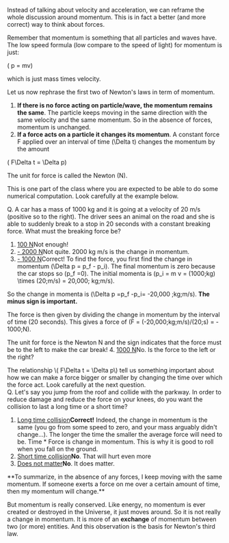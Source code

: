 Instead of talking about velocity and acceleration, we can reframe the whole discussion around momentum. This is in fact a better (and more correct) way to think about forces.

Remember that momentum is something that all particles and waves have. The low speed formula (low compare to the speed of light) for momentum is just:

\( p = mv\)

which is just mass times velocity.

Let us now rephrase the first two of Newton's laws in term of momentum.

1. **If there is no force acting on particle/wave, the momentum remains the same**. The particle keeps moving in the same direction with the same velocity and the same momentum. So in the absence of forces, momentum is unchanged.
2. **If a force acts on a particle it changes its momentum**. A constant force F applied over an interval of time \(\Delta t\) changes the momentum by the amount

\( F\Delta t = \Delta p\)

The unit for force is called the Newton (N).

This is one part of the class where you are expected to be able to do some numerical computation. Look carefully at the example below.

<div class="question">Q. A car has a mass of 1000 kg and it is going at a velocity of 20 m/s (positive so to the right). The driver sees an animal on the road and she is able to suddenly break to a stop in 20 seconds with a constant breaking force. What must the breaking force be?

1. [100 N](#)Not enough!
2. [- 2000 N](#)Not quite. 2000 kg m/s is the change in momentum.
3. [- 1000 N](#)Correct! To find the force, you first find the change in momentum \(\Delta p = p_f - p_i\). The final momentum is zero because the car stops so \(p_f =0\). The initial momenta is \(p_i = m v = (1000\;kg) \times (20\;m/s) = 20,000\; kg\;m/s\).  
    
  So the change in momenta is \(\Delta p =p_f -p_i= -20,000 \;kg\;m/s\). **The minus sign is important.**  
    
  The force is then given by dividing the change in momentum by the interval of time (20 seconds). This gives a force of \(F = (-20,000\;kg\;m/s)/(20\;s) = - 1000\;N\).  
    
  The unit for force is the Newton N and the sign indicates that the force must be to the left to make the car break!
4. [1000 N](#)No. Is the force to the left or the right?

</div>The relationship \( F\Delta t = \Delta p\) tell us something important about how we can make a force bigger or smaller by changing the time over which the force act. Look carefully at the next question.

<div class="question">Q. Let's say you jump from the roof and collide with the parkway. In order to reduce damage and reduce the force on your knees, do you want the collision to last a long time or a short time?

1. [Long time collision](#)**Correct!** Indeed, the change in momentum is the same (you go from some speed to zero, and your mass arguably didn't change...). The longer the time the smaller the average force will need to be. Time \* Force is change in momentum. This is why it is good to roll when you fall on the ground.
2. [Short time collision](#)**No**. That will hurt even more
3. [Does not matter](#)**No**. It does matter.

</div>**To summarize, in the absence of any forces, I keep moving with the same momentum. If someone exerts a force on me over a certain amount of time, then my momentum will change.**

But momentum is really conserved. Like energy, no momentum is ever created or destroyed in the Universe, it just moves around. So it is not really a change in momentum. It is more of an **exchange** of momentum between two (or more) entities. And this observation is the basis for Newton's third law.